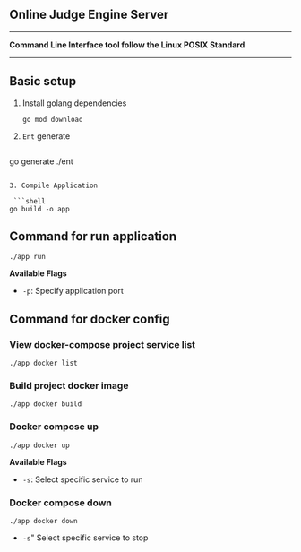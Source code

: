 ## Online Judge Engine Server

---
**Command Line Interface tool follow the Linux POSIX Standard**

---

## Basic setup

1. Install golang dependencies
    
    ```shell
   go mod download
   ```

2. `Ent` generate
   
    ```shell
  go generate ./ent
   ```

3. Compile Application
   
    ```shell
   go build -o app
   ```

## Command for run application

```shell
./app run
```
**Available Flags**

- `-p`: Specify application port

## Command for docker config

### View docker-compose project service list

```shell
./app docker list
```

### Build project docker image

```shell
./app docker build
```

### Docker compose up

```shell
./app docker up
```

**Available Flags**

- `-s`: Select specific service to run

### Docker compose down

```shell
./app docker down
```

- `-s`" Select specific service to stop
